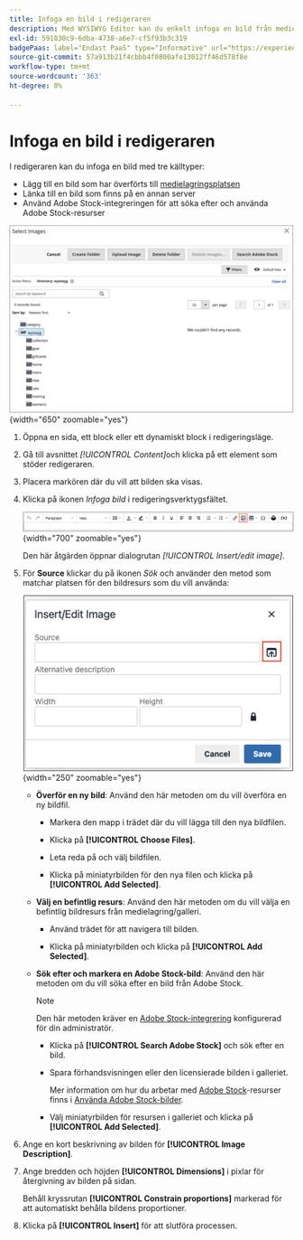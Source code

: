```yaml
---
title: Infoga en bild i redigeraren
description: Med WYSIWYG Editor kan du enkelt infoga en bild från medielagringen, länka till en bild som finns på en annan server eller använda Adobe Stock-resurser.
exl-id: 591830c9-6dba-4738-a6e7-cf5f93b3c319
badgePaas: label="Endast PaaS" type="Informative" url="https://experienceleague.adobe.com/sv/docs/commerce/user-guides/product-solutions" tooltip="Gäller endast Adobe Commerce i molnprojekt (Adobe-hanterad PaaS-infrastruktur) och lokala projekt."
source-git-commit: 57a913b21f4cbbb4f0800afe13012ff46d578f8e
workflow-type: tm+mt
source-wordcount: '363'
ht-degree: 0%

---
```


# Infoga en bild i redigeraren

I redigeraren kan du infoga en bild med tre källtyper:

- Lägg till en bild som har överförts till [medielagringsplatsen](media-storage.md)
- Länka till en bild som finns på en annan server
- Använd Adobe Stock-integreringen för att söka efter och använda Adobe Stock-resurser

![Medielagring](./assets/media-storage.png){width="650" zoomable="yes"}

1. Öppna en sida, ett block eller ett dynamiskt block i redigeringsläge.

1. Gå till avsnittet _[!UICONTROL Content]_&#x200B;och klicka på ett element som stöder redigeraren.

1. Placera markören där du vill att bilden ska visas.

1. Klicka på ikonen _Infoga bild_ i redigeringsverktygsfältet.

   ![Ikonen Infoga bild](./assets/editor-toolbar-image-button.png){width="700" zoomable="yes"}

   Den här åtgärden öppnar dialogrutan _[!UICONTROL Insert/edit image]_.

1. För **Source** klickar du på ikonen _Sök_ och använder den metod som matchar platsen för den bildresurs som du vill använda:

   ![Markera sökikonen](./assets/editor-dialog-insert-image.png){width="250" zoomable="yes"}

   - **Överför en ny bild**: Använd den här metoden om du vill överföra en ny bildfil.

      - Markera den mapp i trädet där du vill lägga till den nya bildfilen.

      - Klicka på **[!UICONTROL Choose Files]**.

      - Leta reda på och välj bildfilen.

      - Klicka på miniatyrbilden för den nya filen och klicka på **[!UICONTROL Add Selected]**.

   - **Välj en befintlig resurs**: Använd den här metoden om du vill välja en befintlig bildresurs från medielagring/galleri.

      - Använd trädet för att navigera till bilden.

      - Klicka på miniatyrbilden och klicka på **[!UICONTROL Add Selected]**.

   - **Sök efter och markera en Adobe Stock-bild**: Använd den här metoden om du vill söka efter en bild från Adobe Stock.

     >[!NOTE]
     >
     >Den här metoden kräver en [Adobe Stock-integrering](adobe-stock.md) konfigurerad för din administratör.

      - Klicka på **[!UICONTROL Search Adobe Stock]** och sök efter en bild.

      - Spara förhandsvisningen eller den licensierade bilden i galleriet.

        Mer information om hur du arbetar med [Adobe Stock](https://stock.adobe.com)-resurser finns i [Använda Adobe Stock-bilder](adobe-stock-manage.md).

      - Välj miniatyrbilden för resursen i galleriet och klicka på **[!UICONTROL Add Selected]**.

1. Ange en kort beskrivning av bilden för **[!UICONTROL Image Description]**.

1. Ange bredden och höjden **[!UICONTROL Dimensions]** i pixlar för återgivning av bilden på sidan.

   Behåll kryssrutan **[!UICONTROL Constrain proportions]** markerad för att automatiskt behålla bildens proportioner.

1. Klicka på **[!UICONTROL Insert]** för att slutföra processen.
